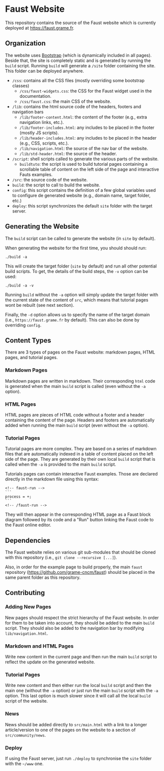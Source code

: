 # Faust Website

This repository contains the source of the Faust website which is currently deployed at <https://faust.grame.fr>.

## Organization

The website uses [Bootstrap](https://getbootstrap.com/) (which is dynamically included in all pages). Beside that, the site is completely static and is generated by running the `build` script. Running `build` will generate a `/site` folder containing the site. This folder can be deployed anywhere.

* `/css`: contains all the CSS files (mostly overriding some bootstrap classes)
    * `/css/faust-widgets.css`: the CSS for the Faust widget used in the documentation.
    * `/css/faust.css`: the main CSS of the website.
* `/lib`: contains the html source code of the headers, footers and navigation bars
    * `/lib/footer-content.html`: the content of the footer (e.g., extra navigation links, etc.).
    * `/lib/footer-includes.html`: any includes to be placed in the footer (mostly JS scripts).
    * `/lib/header-includes.html`: any includes to be placed in the header (e.g., CSS, scripts, etc.).
    * `/lib/navigation.html`: the source of the nav bar of the website.
    * `/lib/std-header.html`: the source of the header.
* `/script`: shell scripts called to generate the various parts of the website.
    * `buildtuto`: the script is used to build tutorial pages containing a scrollable table of content on the left side of the page and interactive Fauts examples.
* `/src`: the source code of the website.
* `build`: the script to call to build the website.
* `config`: this script contains the definition of a few global variables used to configure de generated website (e.g., domain name, target folder, etc.)
* `deploy`: this script synchronizes the default `site` folder with the target server.

## Generating the Website

The `build` script can be called to generate the website (in `site` by default).

When generating the website for the first time, you should should run:

```
./build -a
```

This will create the target folder (`site` by default) and run all other potential build scripts. To get, the details of the build steps, the `-v` option can be used:

```
./build -a -v
```

Running `build` without the `-a` option will simply update the target folder with the current state of the content of `src`, which means that tutorial pages wont be rebuilt (see next section). 

Finally, the `-d` option allows us to specify the name of the target domain (i.e., `https://faust.grame.fr` by default). This can also be done by overriding `config`.

## Content Types

There are 3 types of pages on the Faust website: markdown pages, HTML pages, and tutorial pages.

### Markdown Pages

Markdown pages are written in markdown. Their corresponding `html` code is generated when the main `build` script is called (even without the `-a` option).

### HTML Pages

HTML pages are pieces of HTML code without a footer and a header containing the content of the page. Headers and footers are automatically added when running the main `build` script (even without the `-a` option).

### Tutorial Pages

Tutorial pages are more complex. They are based on a series of markdown files that are automatically indexed in a table of content placed on the left side of the page. They are generated by their own local `build` script that is called when the `-a` is provided to the main `build` script. 

Tutorials pages can contain interactive Faust examples. Those are declared directly in the markdown file using this syntax:

    <!-- faust-run -->
    ```
    process = +;
    ```
    <!-- /faust-run -->

They will then appear in the corresponding HTML page as a Faust block diagram followed by its code and a "Run" button linking the Faust code to the Faust online editor.

## Dependencies

The Faust website relies on various git sub-modules that should be cloned with this repository (i.e., `git clone --recursive [...]`).

Also, in order for the example page to build properly, the main `faust` repository (<https://github.com/grame-cncm/faust>) should be placed in the same parent folder as this repository. 

## Contributing

### Adding New Pages

New pages should respect the strict hierarchy of the Faust website. In order for them to be taken into account, they should be added to the main `build` script. They should also be added to the navigation bar by modifying `lib/navigation.html`.

### Markdown and HTML Pages

Write new content in the current page and then run the main `build` script to reflect the update on the generated website.

### Tutorial Pages

Write new content and then either run the local `build` script and then the main one (without the `-a` option) or just run the main `build` script with the `-a` option. This last option is much slower since it will call all the local `build` script of the website.

### News

News should be added directly to `src/main.html` with a link to a longer article/version to one of the pages on the website to a section of `src/community/news`.

### Deploy

If using the Faust server, just run `./deploy` to synchronise the `site` folder with the `~/www` one.
